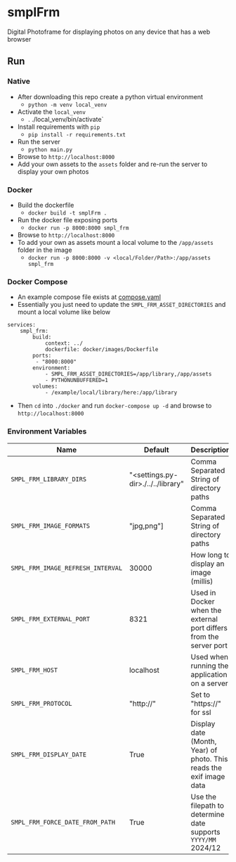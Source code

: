 # smplFrm
Digital Photoframe for displaying photos on any device that has a web browser


## Run
### Native
* After downloading this repo create a python virtual environment                                                    
  * `python -m venv local_venv`
* Activate the `local_venv`
  * . ./local_venv/bin/activate`
* Install requirements with `pip`
  * `pip install -r requirements.txt`
* Run the server
  * `python main.py`
* Browse to `http://localhost:8000`
* Add your own assets to the `assets` folder and re-run the server to display your own photos

### Docker
* Build the dockerfile
  * `docker build -t smplFrm .`
* Run the docker file exposing ports
  * `docker run -p 8000:8000 smpl_frm`
* Browse to `http://localhost:8000`
* To add your own as assets mount a local volume to the `/app/assets` folder in the image
  * `docker run -p 8000:8000 -v <local/Folder/Path>:/app/assets smpl_frm`
### Docker Compose
* An example compose file exists at [compose.yaml](docker/compose/compose.yaml)
* Essentially you just need to update the `SMPL_FRM_ASSET_DIRECTORIES` and mount a local volume like below
```
services:
    smpl_frm:
        build:
            context: ../
            dockerfile: docker/images/Dockerfile
        ports:
         - "8000:8000"
        environment:
            - SMPL_FRM_ASSET_DIRECTORIES=/app/library,/app/assets
            - PYTHONUNBUFFERED=1
        volumes:
            - /example/local/library/here:/app/library

```
* Then `cd` into `./docker` and run `docker-compose up -d` and browse to `http://localhost:8000`


### Environment Variables

| Name                              | Default                            | Description                                                         |
|-----------------------------------|------------------------------------|---------------------------------------------------------------------|
| `SMPL_FRM_LIBRARY_DIRS`    | "<settings.py-dir>./../../library" | Comma Separated String of directory paths                           |
| `SMPL_FRM_IMAGE_FORMATS`   | "jpg,png"]                         | Comma Separated String of directory paths                           |
| `SMPL_FRM_IMAGE_REFRESH_INTERVAL` | 30000                              | How long to display an image (millis)                               |
| `SMPL_FRM_EXTERNAL_PORT`          | 8321                               | Used in Docker when the external port differs from the server port  |
| `SMPL_FRM_HOST`                   | localhost                          | Used when running the application on a server                       |
| `SMPL_FRM_PROTOCOL`        | "http://"                          | Set to "https://" for ssl                                           |
| `SMPL_FRM_DISPLAY_DATE`           | True                               | Display date (Month, Year) of photo. This reads the exif image data |
| `SMPL_FRM_FORCE_DATE_FROM_PATH`   | True                               | Use the filepath to determine date supports `YYYY/MM` 2024/12       |